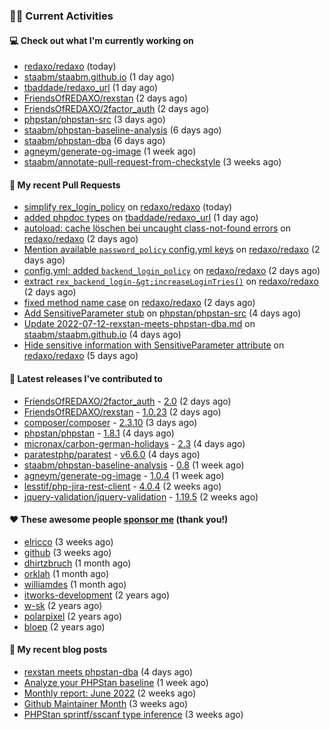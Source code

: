 ### 👨‍💻 Current Activities


#### 💻 Check out what I'm currently working on

- [redaxo/redaxo](https://github.com/redaxo/redaxo) (today)
- [staabm/staabm.github.io](https://github.com/staabm/staabm.github.io) (1 day ago)
- [tbaddade/redaxo_url](https://github.com/tbaddade/redaxo_url) (1 day ago)
- [FriendsOfREDAXO/rexstan](https://github.com/FriendsOfREDAXO/rexstan) (2 days ago)
- [FriendsOfREDAXO/2factor_auth](https://github.com/FriendsOfREDAXO/2factor_auth) (2 days ago)
- [phpstan/phpstan-src](https://github.com/phpstan/phpstan-src) (3 days ago)
- [staabm/phpstan-baseline-analysis](https://github.com/staabm/phpstan-baseline-analysis) (6 days ago)
- [staabm/phpstan-dba](https://github.com/staabm/phpstan-dba) (6 days ago)
- [agneym/generate-og-image](https://github.com/agneym/generate-og-image) (1 week ago)
- [staabm/annotate-pull-request-from-checkstyle](https://github.com/staabm/annotate-pull-request-from-checkstyle) (3 weeks ago)


#### 🔨 My recent Pull Requests

- [simplify rex_login_policy](https://github.com/redaxo/redaxo/pull/5200) on [redaxo/redaxo](https://github.com/redaxo/redaxo) (today)
- [added phpdoc types](https://github.com/tbaddade/redaxo_url/pull/255) on [tbaddade/redaxo_url](https://github.com/tbaddade/redaxo_url) (1 day ago)
- [autoload: cache löschen bei uncaught class-not-found errors](https://github.com/redaxo/redaxo/pull/5199) on [redaxo/redaxo](https://github.com/redaxo/redaxo) (2 days ago)
- [Mention available `password_policy` config.yml keys](https://github.com/redaxo/redaxo/pull/5198) on [redaxo/redaxo](https://github.com/redaxo/redaxo) (2 days ago)
- [config.yml: added `backend_login_policy`](https://github.com/redaxo/redaxo/pull/5197) on [redaxo/redaxo](https://github.com/redaxo/redaxo) (2 days ago)
- [extract `rex_backend_login-&gt;increaseLoginTries()`](https://github.com/redaxo/redaxo/pull/5196) on [redaxo/redaxo](https://github.com/redaxo/redaxo) (2 days ago)
- [fixed method name case](https://github.com/redaxo/redaxo/pull/5195) on [redaxo/redaxo](https://github.com/redaxo/redaxo) (2 days ago)
- [Add SensitiveParameter stub](https://github.com/phpstan/phpstan-src/pull/1511) on [phpstan/phpstan-src](https://github.com/phpstan/phpstan-src) (4 days ago)
- [Update 2022-07-12-rexstan-meets-phpstan-dba.md](https://github.com/staabm/staabm.github.io/pull/27) on [staabm/staabm.github.io](https://github.com/staabm/staabm.github.io) (4 days ago)
- [Hide sensitive information with SensitiveParameter attribute](https://github.com/redaxo/redaxo/pull/5189) on [redaxo/redaxo](https://github.com/redaxo/redaxo) (5 days ago)


#### 🔭 Latest releases I've contributed to

- [FriendsOfREDAXO/2factor_auth](https://github.com/FriendsOfREDAXO/2factor_auth) - [2.0](https://github.com/FriendsOfREDAXO/2factor_auth/releases/tag/2.0) (2 days ago)
- [FriendsOfREDAXO/rexstan](https://github.com/FriendsOfREDAXO/rexstan) - [1.0.23](https://github.com/FriendsOfREDAXO/rexstan/releases/tag/1.0.23) (2 days ago)
- [composer/composer](https://github.com/composer/composer) - [2.3.10](https://github.com/composer/composer/releases/tag/2.3.10) (3 days ago)
- [phpstan/phpstan](https://github.com/phpstan/phpstan) - [1.8.1](https://github.com/phpstan/phpstan/releases/tag/1.8.1) (4 days ago)
- [micronax/carbon-german-holidays](https://github.com/micronax/carbon-german-holidays) - [2.3](https://github.com/micronax/carbon-german-holidays/releases/tag/2.3) (4 days ago)
- [paratestphp/paratest](https://github.com/paratestphp/paratest) - [v6.6.0](https://github.com/paratestphp/paratest/releases/tag/v6.6.0) (4 days ago)
- [staabm/phpstan-baseline-analysis](https://github.com/staabm/phpstan-baseline-analysis) - [0.8](https://github.com/staabm/phpstan-baseline-analysis/releases/tag/0.8) (1 week ago)
- [agneym/generate-og-image](https://github.com/agneym/generate-og-image) - [1.0.4](https://github.com/agneym/generate-og-image/releases/tag/1.0.4) (1 week ago)
- [lesstif/php-jira-rest-client](https://github.com/lesstif/php-jira-rest-client) - [4.0.4](https://github.com/lesstif/php-jira-rest-client/releases/tag/4.0.4) (2 weeks ago)
- [jquery-validation/jquery-validation](https://github.com/jquery-validation/jquery-validation) - [1.19.5](https://github.com/jquery-validation/jquery-validation/releases/tag/1.19.5) (2 weeks ago)


#### ❤️ These awesome people [sponsor me](https://github.com/sponsors/staabm) (thank you!)

- [elricco](https://github.com/elricco) (3 weeks ago)
- [github](https://github.com/github) (3 weeks ago)
- [dhirtzbruch](https://github.com/dhirtzbruch) (1 month ago)
- [orklah](https://github.com/orklah) (1 month ago)
- [williamdes](https://github.com/williamdes) (1 month ago)
- [itworks-development](https://github.com/itworks-development) (2 years ago)
- [w-sk](https://github.com/w-sk) (2 years ago)
- [polarpixel](https://github.com/polarpixel) (2 years ago)
- [bloep](https://github.com/bloep) (2 years ago)

#### 📜 My recent blog posts

- [rexstan meets phpstan-dba](https://staabm.github.io/2022/07/12/rexstan-meets-phpstan-dba.html) (4 days ago)
- [Analyze your PHPStan baseline](https://staabm.github.io/2022/07/04/phpstan-baseline-analysis.html) (1 week ago)
- [Monthly report: June 2022](https://staabm.github.io/2022/06/30/monthly-report-june.html) (2 weeks ago)
- [Github Maintainer Month](https://staabm.github.io/2022/06/24/github-maintainer-month.html) (3 weeks ago)
- [PHPStan sprintf/sscanf type inference](https://staabm.github.io/2022/06/23/phpstan-sprintf-sscanf-inference.html) (3 weeks ago)
